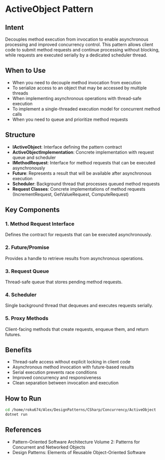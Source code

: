 # ActiveObject Pattern

## Intent
Decouples method execution from invocation to enable asynchronous processing and improved concurrency control. This pattern allows client code to submit method requests and continue processing without blocking, while requests are executed serially by a dedicated scheduler thread.

## When to Use
- When you need to decouple method invocation from execution
- To serialize access to an object that may be accessed by multiple threads
- When implementing asynchronous operations with thread-safe execution
- To implement a single-threaded execution model for concurrent method calls
- When you need to queue and prioritize method requests

## Structure
- **IActiveObject**: Interface defining the pattern contract
- **ActiveObjectImplementation**: Concrete implementation with request queue and scheduler
- **IMethodRequest**: Interface for method requests that can be executed asynchronously
- **Future<T>**: Represents a result that will be available after asynchronous execution
- **Scheduler**: Background thread that processes queued method requests
- **Request Classes**: Concrete implementations of method requests (IncrementRequest, GetValueRequest, ComputeRequest)

## Key Components

### 1. Method Request Interface
Defines the contract for requests that can be executed asynchronously.

### 2. Future/Promise
Provides a handle to retrieve results from asynchronous operations.

### 3. Request Queue
Thread-safe queue that stores pending method requests.

### 4. Scheduler
Single background thread that dequeues and executes requests serially.

### 5. Proxy Methods
Client-facing methods that create requests, enqueue them, and return futures.

## Benefits
- Thread-safe access without explicit locking in client code
- Asynchronous method invocation with future-based results
- Serial execution prevents race conditions
- Improved concurrency and responsiveness
- Clean separation between invocation and execution

## How to Run
```bash
cd /home/roku674/Alex/DesignPatterns/CSharp/Concurrency/ActiveObject
dotnet run
```

## References
- Pattern-Oriented Software Architecture Volume 2: Patterns for Concurrent and Networked Objects
- Design Patterns: Elements of Reusable Object-Oriented Software
